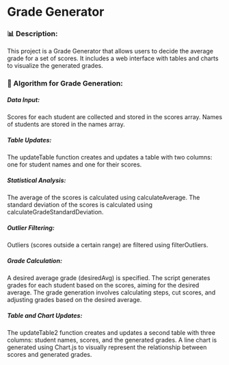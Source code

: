 # Grade Generator

### 📊 Description:
This project is a Grade Generator that allows users to decide the average grade for a set of scores. It includes a web interface with tables and charts to visualize the generated grades.

### 🔧 Algorithm for Grade Generation:

##### Data Input:

Scores for each student are collected and stored in the scores array.
Names of students are stored in the names array.

##### Table Updates:

The updateTable function creates and updates a table with two columns: one for student names and one for their scores.

##### Statistical Analysis:

The average of the scores is calculated using calculateAverage.
The standard deviation of the scores is calculated using calculateGradeStandardDeviation.

##### Outlier Filtering:

Outliers (scores outside a certain range) are filtered using filterOutliers.

##### Grade Calculation:

A desired average grade (desiredAvg) is specified.
The script generates grades for each student based on the scores, aiming for the desired average.
The grade generation involves calculating steps, cut scores, and adjusting grades based on the desired average.

##### Table and Chart Updates:

The updateTable2 function creates and updates a second table with three columns: student names, scores, and the generated grades.
A line chart is generated using Chart.js to visually represent the relationship between scores and generated grades.
